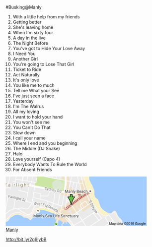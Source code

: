 ﻿#Busking@Manly

1. With a little help from my friends    
2. Getting better    
3. She's leaving home    
4. When I'm sixty four    
5. A day in the live    
6. The Night Before    
7. You've got to Hide Your Love Away    
8. I Need You    
9. Another Girl    
10. You're going to Lose That Girl    
11. Ticket to Ride    
12. Act Naturally    
13. It's only love    
14. You like me to much    
15. Tell me What your See    
16. I've just seen a face    
17. Yesterday    
18. I'm The Walrus    
19. All my loving    
20. I want to hold your hand    
21. You won't see me    
22. You Can't Do That    
23. Slow down    
24. I call your name    
25. Where I end and you beginning    
26. The Middle (DJ Snake)    
27. Halo    
28. Love yourself (Capo 4)    
29. Everybody Wants To Rule the World     
30. For Absent Friends    



 ![Manly Corso]( images/manly.png "ManlyCorso")     
[Manly](https://goo.gl/maps/H5Lrasoq1et)

http://bit.ly/2g9lybB